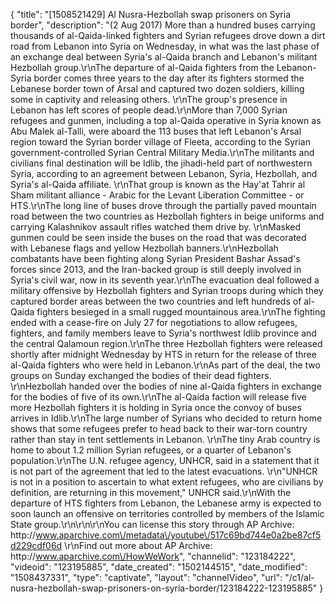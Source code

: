 {
    "title": "[1508521429] Al Nusra-Hezbollah swap prisoners on Syria border",
    "description": "(2 Aug 2017) More than a hundred buses carrying thousands of al-Qaida-linked fighters and Syrian refugees drove down a dirt road from Lebanon into Syria on Wednesday, in what was the last phase of an exchange deal between Syria's al-Qaida branch and Lebanon's militant Hezbollah group.\r\nThe departure of al-Qaida fighters from the Lebanon-Syria border comes three years to the day after its fighters stormed the Lebanese border town of Arsal and captured two dozen soldiers, killing some in captivity and releasing others. \r\nThe group's presence in Lebanon has left scores of people dead.\r\nMore than 7,000 Syrian refugees and gunmen, including a top al-Qaida operative in Syria known as Abu Malek al-Talli, were aboard the 113 buses that left Lebanon's Arsal region toward the Syrian border village of Fleeta, according to the Syrian government-controlled Syrian Central Military Media.\r\nThe militants and civilians final destination will be Idlib, the jihadi-held part of northwestern Syria, according to an agreement between Lebanon, Syria, Hezbollah, and Syria's al-Qaida affiliate. \r\nThat group is known as the Hay'at Tahrir al Sham militant alliance - Arabic for the Levant Liberation Committee - or HTS.\r\nThe long line of buses drove through the partially paved mountain road between the two countries as Hezbollah fighters in beige uniforms and carrying Kalashnikov assault rifles watched them drive by. \r\nMasked gunmen could be seen inside the buses on the road that was decorated with Lebanese flags and yellow Hezbollah banners.\r\nHezbollah combatants have been fighting along Syrian President Bashar Assad's forces since 2013, and the Iran-backed group is still deeply involved in Syria's civil war, now in its seventh year.\r\nThe evacuation deal followed a military offensive by Hezbollah fighters and Syrian troops during which they captured border areas between the two countries and left hundreds of al-Qaida fighters besieged in a small rugged mountainous area.\r\nThe fighting ended with a cease-fire on July 27 for negotiations to allow refugees, fighters, and family members leave to Syria's northwest Idlib province and the central Qalamoun region.\r\nThe three Hezbollah fighters were released shortly after midnight Wednesday by HTS in return for the release of three al-Qaida fighters who were held in Lebanon.\r\nAs part of the deal, the two groups on Sunday exchanged the bodies of their dead fighters. \r\nHezbollah handed over the bodies of nine al-Qaida fighters in exchange for the bodies of five of its own.\r\nThe al-Qaida faction will release five more Hezbollah fighters it is holding in Syria once the convoy of buses arrives in Idlib.\r\nThe large number of Syrians who decided to return home shows that some refugees prefer to head back to their war-torn country rather than stay in tent settlements in Lebanon. \r\nThe tiny Arab country is home to about 1.2 million Syrian refugees, or a quarter of Lebanon's population.\r\nThe U.N. refugee agency, UNHCR, said in a statement that it is not part of the agreement that led to the latest evacuations. \r\n\"UNHCR is not in a position to ascertain to what extent refugees, who are civilians by definition, are returning in this movement,\" UNHCR said.\r\nWith the departure of HTS fighters from Lebanon, the Lebanese army is expected to soon launch an offensive on territories controlled by members of the Islamic State group.\r\n\r\n\r\nYou can license this story through AP Archive: http:\/\/www.aparchive.com\/metadata\/youtube\/517c69bd744e0a2be87cf5d229cdf06d \r\nFind out more about AP Archive: http:\/\/www.aparchive.com\/HowWeWork",
    "channelid": "123184222",
    "videoid": "123195885",
    "date_created": "1502144515",
    "date_modified": "1508437331",
    "type": "captivate",
    "layout": "channelVideo",
    "url": "\/c1\/al-nusra-hezbollah-swap-prisoners-on-syria-border\/123184222-123195885"
}